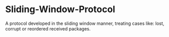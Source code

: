 # Sliding-Window-Protocol
A protocol developed in the sliding window manner, treating cases like: lost, corrupt or reordered received packages.
